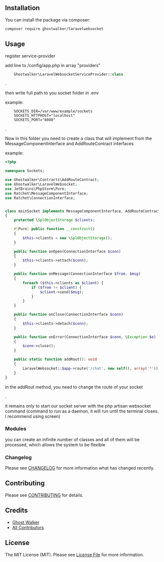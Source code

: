 
## Installation

You can install the package via composer:

```bash
composer require ghostwalker/laravelwebsocket
```

## Usage

register service-provider

add line to /config/app.php in array "providers"

```php
    Ghostwalker\LaravelWebsocketServiceProvider::class
```


.

then write full path to you socket folder in .env

example: 

```dotenv
    SOCKETS_DIR=/var/www/example/sockets
    SOCKETS_HTTPHOST="localhost"
    SOCKETS_PORT="8080"
```
.

Now in this folder you need to create a class that will implement from the MessageComponentInterface and AddRouteContract interfaces

example: 
```php
<?php

namespace Sockets;

use Ghostwalker\Contracts\AddRouteContract;
use Ghostwalker\LaravelWebsocket;
use JetBrains\PhpStorm\Pure;
use Ratchet\MessageComponentInterface;
use Ratchet\ConnectionInterface;


class mainSocket implements MessageComponentInterface, AddRouteContract
{
    protected \SplObjectStorage $clients;

    #[Pure] public function __construct()
    {
        $this->clients = new \SplObjectStorage();
    }

    public function onOpen(ConnectionInterface $conn)
    {
        $this->clients->attach($conn);
    }

    public function onMessage(ConnectionInterface $from, $msg)
    {
        foreach ($this->clients as $client) {
            if ($from != $client) {
                $client->send($msg);
            }
        }
    }

    public function onClose(ConnectionInterface $conn)
    {
        $this->clients->detach($conn);
    }

    public function onError(ConnectionInterface $conn, \Exception $e)
    {
        $conn->close();
    }

    public static function addRout(): void
    {
        LaravelWebsocket::$app->route('/chat', new self(), array('*'));
    }
}
```
in the addRout method, you need to change the route of your socket

.

it remains only to start our socket server with the php artisan websocket command
(command to run as a daemon, it will run until the terminal closes. I recommend using screen)

### Modules

you can create an infinite number of classes and all of them will be processed, which allows the system to be flexible

### Changelog

Please see [CHANGELOG](CHANGELOG.md) for more information what has changed recently.

## Contributing

Please see [CONTRIBUTING](CONTRIBUTING.md) for details.

## Credits

-   [Ghost Walker](https://github.com/ghostwalker)
-   [All Contributors](../../contributors)

## License

The MIT License (MIT). Please see [License File](LICENSE.md) for more information.

